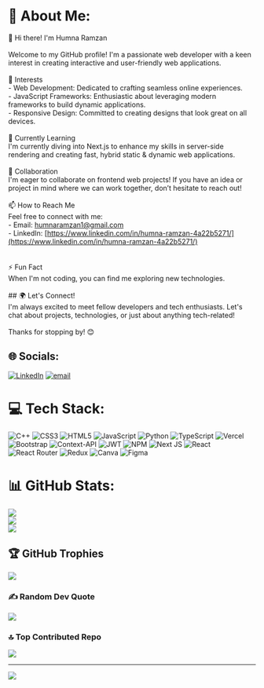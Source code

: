 # 💫 About Me:
👋 Hi there! I'm Humna Ramzan<br><br>Welcome to my GitHub profile! I'm a passionate web developer with a keen interest in creating interactive and user-friendly web applications.<br><br> 👀 Interests<br>- Web Development: Dedicated to crafting seamless online experiences.<br>- JavaScript Frameworks: Enthusiastic about leveraging modern frameworks to build dynamic applications.<br>- Responsive Design: Committed to creating designs that look great on all devices.<br><br>🌱 Currently Learning<br>I'm currently diving into Next.js to enhance my skills in server-side rendering and creating fast, hybrid static & dynamic web applications.<br><br> 💞️ Collaboration<br>I'm eager to collaborate on frontend web projects! If you have an idea or project in mind where we can work together, don’t hesitate to reach out! <br><br> 📫 How to Reach Me<br>Feel free to connect with me:<br>- Email: [humnaramzan1@gmail.com](mailto:humnaramzan1@gmail.com)<br>- LinkedIn: [https://www.linkedin.com/in/humna-ramzan-4a22b5271/](https://www.linkedin.com/in/humna-ramzan-4a22b5271/) <br><br><br>⚡ Fun Fact<br>When I'm not coding, you can find me exploring new technologies.<br><br>## 🌍 Let's Connect!<br>I'm always excited to meet fellow developers and tech enthusiasts. Let's chat about projects, technologies, or just about anything tech-related!<br><br>Thanks for stopping by! 😊<br>


## 🌐 Socials:
[![LinkedIn](https://img.shields.io/badge/LinkedIn-%230077B5.svg?logo=linkedin&logoColor=white)](https://linkedin.com/in/www.linkedin.com/in/humna-ramzan-4a22b5271) [![email](https://img.shields.io/badge/Email-D14836?logo=gmail&logoColor=white)](mailto:humnaramzan1@gmail.com) 

# 💻 Tech Stack:
![C++](https://img.shields.io/badge/c++-%2300599C.svg?style=for-the-badge&logo=c%2B%2B&logoColor=white) ![CSS3](https://img.shields.io/badge/css3-%231572B6.svg?style=for-the-badge&logo=css3&logoColor=white) ![HTML5](https://img.shields.io/badge/html5-%23E34F26.svg?style=for-the-badge&logo=html5&logoColor=white) ![JavaScript](https://img.shields.io/badge/javascript-%23323330.svg?style=for-the-badge&logo=javascript&logoColor=%23F7DF1E) ![Python](https://img.shields.io/badge/python-3670A0?style=for-the-badge&logo=python&logoColor=ffdd54) ![TypeScript](https://img.shields.io/badge/typescript-%23007ACC.svg?style=for-the-badge&logo=typescript&logoColor=white) ![Vercel](https://img.shields.io/badge/vercel-%23000000.svg?style=for-the-badge&logo=vercel&logoColor=white) ![Bootstrap](https://img.shields.io/badge/bootstrap-%238511FA.svg?style=for-the-badge&logo=bootstrap&logoColor=white) ![Context-API](https://img.shields.io/badge/Context--Api-000000?style=for-the-badge&logo=react) ![JWT](https://img.shields.io/badge/JWT-black?style=for-the-badge&logo=JSON%20web%20tokens) ![NPM](https://img.shields.io/badge/NPM-%23CB3837.svg?style=for-the-badge&logo=npm&logoColor=white) ![Next JS](https://img.shields.io/badge/Next-black?style=for-the-badge&logo=next.js&logoColor=white) ![React](https://img.shields.io/badge/react-%2320232a.svg?style=for-the-badge&logo=react&logoColor=%2361DAFB) ![React Router](https://img.shields.io/badge/React_Router-CA4245?style=for-the-badge&logo=react-router&logoColor=white) ![Redux](https://img.shields.io/badge/redux-%23593d88.svg?style=for-the-badge&logo=redux&logoColor=white) ![Canva](https://img.shields.io/badge/Canva-%2300C4CC.svg?style=for-the-badge&logo=Canva&logoColor=white) ![Figma](https://img.shields.io/badge/figma-%23F24E1E.svg?style=for-the-badge&logo=figma&logoColor=white)
# 📊 GitHub Stats:
![](https://github-readme-stats.vercel.app/api?username=HumnaRamzan&theme=dark&hide_border=false&include_all_commits=false&count_private=false)<br/>
![](https://nirzak-streak-stats.vercel.app/?user=HumnaRamzan&theme=dark&hide_border=false)<br/>
![](https://github-readme-stats.vercel.app/api/top-langs/?username=HumnaRamzan&theme=dark&hide_border=false&include_all_commits=false&count_private=false&layout=compact)

## 🏆 GitHub Trophies
![](https://github-profile-trophy.vercel.app/?username=HumnaRamzan&theme=radical&no-frame=false&no-bg=true&margin-w=4)

### ✍️ Random Dev Quote
![](https://quotes-github-readme.vercel.app/api?type=horizontal&theme=radical)

### 🔝 Top Contributed Repo
![](https://github-contributor-stats.vercel.app/api?username=HumnaRamzan&limit=5&theme=dark&combine_all_yearly_contributions=true)

---
[![](https://visitcount.itsvg.in/api?id=HumnaRamzan&icon=10&color=5)](https://visitcount.itsvg.in)

<!-- Proudly created with GPRM ( https://gprm.itsvg.in ) -->
